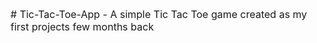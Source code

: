 <font size="3"># Tic-Tac-Toe-App - A simple Tic Tac Toe game created as my first projects few months back</font>
